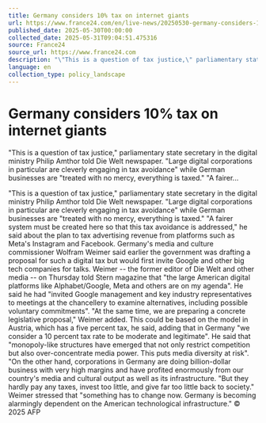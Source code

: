 ```yaml
---
title: Germany considers 10% tax on internet giants
url: https://www.france24.com/en/live-news/20250530-germany-considers-10-tax-on-internet-giants
published_date: 2025-05-30T00:00:00
collected_date: 2025-05-31T09:04:51.475316
source: France24
source_url: https://www.france24.com
description: "\"This is a question of tax justice,\" parliamentary state secretary in the digital ministry Philip Amthor told Die Welt newspaper. \"Large digital corporations in particular are cleverly engaging in tax avoidance\" while German businesses are \"treated with no mercy, everything is taxed.\" \"A fairer..."
language: en
collection_type: policy_landscape
---
```


# Germany considers 10% tax on internet giants

"This is a question of tax justice," parliamentary state secretary in the digital ministry Philip Amthor told Die Welt newspaper. "Large digital corporations in particular are cleverly engaging in tax avoidance" while German businesses are "treated with no mercy, everything is taxed." "A fairer...

"This is a question of tax justice," parliamentary state secretary in the digital ministry Philip Amthor told Die Welt newspaper. "Large digital corporations in particular are cleverly engaging in tax avoidance" while German businesses are "treated with no mercy, everything is taxed." "A fairer system must be created here so that this tax avoidance is addressed," he said about the plan to tax advertising revenue from platforms such as Meta's Instagram and Facebook. Germany's media and culture commissioner Wolfram Weimer said earlier the government was drafting a proposal for such a digital tax but would first invite Google and other big tech companies for talks. Weimer -- the former editor of Die Welt and other media -- on Thursday told Stern magazine that "the large American digital platforms like Alphabet/Google, Meta and others are on my agenda". He said he had "invited Google management and key industry representatives to meetings at the chancellery to examine alternatives, including possible voluntary commitments". "At the same time, we are preparing a concrete legislative proposal," Weimer added. This could be based on the model in Austria, which has a five percent tax, he said, adding that in Germany "we consider a 10 percent tax rate to be moderate and legitimate". He said that "monopoly-like structures have emerged that not only restrict competition but also over-concentrate media power. This puts media diversity at risk". "On the other hand, corporations in Germany are doing billion-dollar business with very high margins and have profited enormously from our country's media and cultural output as well as its infrastructure. "But they hardly pay any taxes, invest too little, and give far too little back to society." Weimer stressed that "something has to change now. Germany is becoming alarmingly dependent on the American technological infrastructure." 
 © 2025 AFP